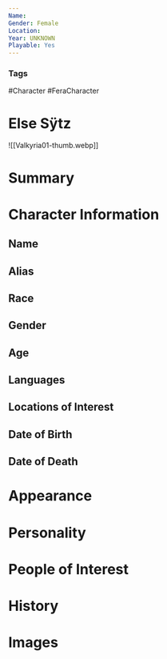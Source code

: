 ```yaml
---
Name: 
Gender: Female
Location: 
Year: UNKNOWN
Playable: Yes
---
```


### Tags
#Character #FeraCharacter 

# Else Sÿtz
![[Valkyria01-thumb.webp]]

# Summary


# Character Information

## Name

## Alias

## Race

## Gender

## Age

## Languages

## Locations of Interest

## Date of Birth

## Date of Death

# Appearance

# Personality

# People of Interest

# History

# Images
